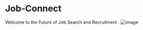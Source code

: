 # Job-Connect
Welcome to the Future of Job Search and Recruitment .
![image](https://github.com/user-attachments/assets/c5a1be5e-8388-4d7d-b6c3-07ded7522e7d)
